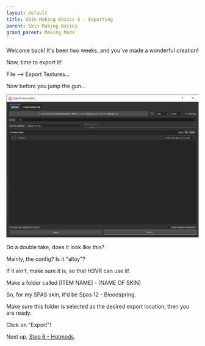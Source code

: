```yaml
---
layout: default
title: Skin Making Basics 5 - Exporting
parent: Skin Making Basics
grand_parent: Making Mods
---
```


Welcome back! It's been two weeks, and you've made a wonderful creation!

Now, time to export it!

File --> Export Textures...

Now before you jump the gun...

![popup exmaple](images/5_popup_1.png)

Do a double take, does it look like this?

Mainly, the config? Is it "alloy"?

If it ain't, make sure it is, so that H3VR can use it!

Make a folder called [ITEM NAME] - [NAME OF SKIN]

So, for my SPAS skin, it'd be Spas 12 - Bloodspring.

Make sure this folder is selected as the desired export location, then you are ready.

Click on "Export"!

Next up, [Step 6 - Hotmods](basics_6_hotmods.md).
